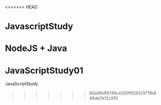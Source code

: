 <<<<<<< HEAD
# JavascriptStudy
NodeJS + Java 
=======
# JavaScriptStudy01
JavaScriptStudy
>>>>>>> 80a96df9746ce200f9281c971fb846de7e12c916
